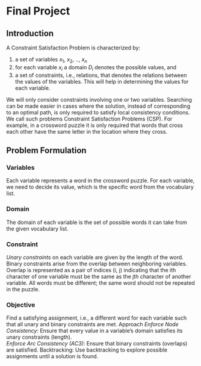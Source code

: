 # Final Project

## Introduction
A Constraint Satisfaction Problem is characterized by:
1. a set of variables $x_1$, $x_2$, .., $x_n$
2. for each variable $x_i$ a domain $D_i$ denotes the possible values, and
3. a set of constraints, i.e., relations, that denotes the relations between the values of the variables. This will help in determining the values for each variable.

We will only consider constraints involving one or two variables. Searching can be made easier in cases where the solution, instead of corresponding to an optimal path, is only required to satisfy local consistency conditions. We call such problems Constraint Satisfaction Problems (CSP). For example, in a crossword puzzle it is only required that words that cross each other have the same letter in the location where they cross.

## Problem Formulation
### Variables
Each variable represents a word in the crossword puzzle. For each variable, we need to decide its value, which is the specific word from the vocabulary list.
### Domain
The domain of each variable is the set of possible words it can take from the given vocabulary list. 
### Constraint
_Unary constraints_ on each variable are given by the length of the word.
Binary constraints arise from the overlap between neighboring variables. Overlap is represented as a pair of indices (i, j) indicating that the ith character of one variable must be the same as the jth character of another variable. All words must be different; the same word should not be repeated in the puzzle.
### Objective
Find a satisfying assignment, i.e., a different word for each variable such that all unary and binary constraints are met.
Approach
_Enforce Node Consistency_: Ensure that every value in a variable’s domain satisfies its unary constraints (length). <br>
_Enforce Arc Consistency (AC3)_: Ensure that binary constraints (overlaps) are satisfied. Backtracking: Use backtracking to explore possible assignments until a solution is found.
